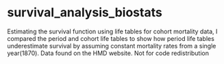 # survival_analysis_biostats
Estimating the survival function using life tables for cohort mortality data, I compared the period and cohort life tables to show how period life tables underestimate survival by assuming constant mortality rates from a single year(1870). Data found on the HMD website.
Not for code redistribution
